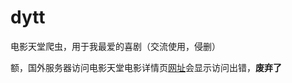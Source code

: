 # dytt
电影天堂爬虫，用于我最爱的喜剧（交流使用，侵删）

额，国外服务器访问电影天堂电影详情页[网址](https://www.ygdy8.net/html/gndy/dyzz/20240209/64644.html)会显示访问出错，**废弃了**
